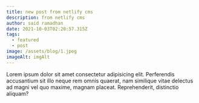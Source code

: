 ```yaml
---
title: new post from netlify cms
description: from netlify cms
author: said ramadhan
date: 2021-10-03T02:20:57.315Z
tags:
  - featured
  - post
image: /assets/blog/1.jpeg
imageAlt: imgAlt
---
```

Lorem ipsum dolor sit amet consectetur adipisicing elit. Perferendis accusantium sit illo neque rem omnis quaerat, nam similique vitae delectus ad magni vel quo maxime, magnam placeat. Reprehenderit, distinctio aliquam?